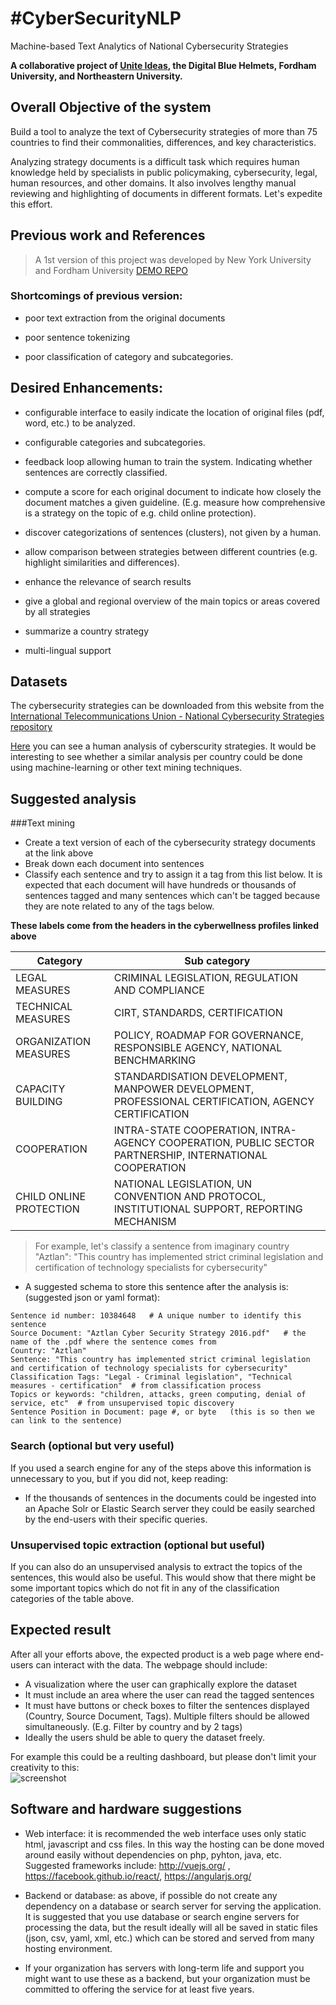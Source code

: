 # #CyberSecurityNLP
Machine-based Text Analytics of National Cybersecurity Strategies

**A collaborative project of [Unite Ideas](https://ideas.unite.un.org), the Digital Blue Helmets, Fordham University, and Northeastern University.** 

## Overall Objective of the system
Build a tool to analyze the text of Cybersecurity strategies of more than 75 countries to find their commonalities, differences, and key characteristics.

Analyzing strategy documents is a difficult task which requires human knowledge held by specialists in public policymaking, cybersecurity, legal, human resources, and other domains. It also involves lengthy manual reviewing and highlighting of documents in different formats.  Let's expedite this effort.


## Previous work and References

> A 1st version of this project was developed by New York University and Fordham University
> [ DEMO ](http://nyuvis.github.io/revex/ict4sd/)  [ REPO ](https://github.com/ICT4SD/CyberSecurity_Strategies/)

### Shortcomings of previous version: 
* poor text extraction from the original documents

* poor sentence tokenizing

* poor classification of category and subcategories. 

## Desired Enhancements: 

* configurable interface to easily indicate the location of original files (pdf, word, etc.) to be analyzed.

* configurable categories and subcategories.

* feedback loop allowing human to train the system. Indicating whether sentences are correctly classified.

* compute a score for each original document to indicate how closely the document matches a given guideline. (E.g. measure how comprehensive is a strategy on the topic of e.g. child online protection).

* discover categorizations of sentences (clusters), not given by a human.

* allow comparison between strategies between different countries (e.g. highlight similarities and differences).

* enhance the relevance of search results

* give a global and regional overview of the main topics or areas covered by all strategies

* summarize a country strategy

* multi-lingual support

## Datasets
The cybersecurity strategies can be downloaded from this website from the [International Telecommunications Union - National Cybersecurity Strategies repository](http://www.itu.int/en/ITU-D/Cybersecurity/Pages/National-Strategies-repository.aspx)

[Here](http://www.itu.int/en/ITU-D/Cybersecurity/Pages/Country_Profiles.aspx) you can see a human analysis of cyberscurity strategies. It would be interesting to see whether a similar analysis per country could be done using machine-learning or other text mining techniques.


## Suggested analysis

###Text mining

- Create a text version of each of the cybersecurity strategy documents at the link above
- Break down each document into sentences
- Classify each sentence and try to assign it a tag from this list below. It is expected that each document will have hundreds or thousands of sentences tagged and many sentences which can't be tagged because they are note related to any of the tags below.

**These labels come from the headers in the cyberwellness profiles linked above**

| Category               | Sub category |
|------------------------| -------------|
|LEGAL MEASURES          | CRIMINAL LEGISLATION, REGULATION AND COMPLIANCE|
|TECHNICAL MEASURES      | CIRT, STANDARDS, CERTIFICATION|
|ORGANIZATION MEASURES   | POLICY, ROADMAP FOR GOVERNANCE, RESPONSIBLE AGENCY, NATIONAL BENCHMARKING|
|CAPACITY BUILDING       | STANDARDISATION DEVELOPMENT, MANPOWER DEVELOPMENT, PROFESSIONAL CERTIFICATION, AGENCY CERTIFICATION|
|COOPERATION             | INTRA-STATE COOPERATION, INTRA-AGENCY COOPERATION, PUBLIC SECTOR PARTNERSHIP,  INTERNATIONAL COOPERATION|
|CHILD ONLINE PROTECTION | NATIONAL LEGISLATION,  UN CONVENTION AND PROTOCOL, INSTITUTIONAL SUPPORT, REPORTING MECHANISM|

>For example, let's classify a sentence from imaginary country "Aztlan":
>"This country has implemented strict criminal legislation and certification of technology specialists for cybersecurity"

- A suggested schema to store this sentence after the analysis is: (suggested json or yaml format):
```
Sentence id number: 10384648   # A unique number to identify this sentence  
Source Document: "Aztlan Cyber Security Strategy 2016.pdf"   # the name of the .pdf where the sentence comes from  
Country: "Aztlan"  
Sentence: "This country has implemented strict criminal legislation and certification of technology specialists for cybersecurity"  
Classification Tags: "Legal - Criminal legislation", "Technical measures - certification"  # from classification process  
Topics or keywords: "children, attacks, green computing, denial of service, etc"  # from unsupervised topic discovery  
Sentence Position in Document: page #, or byte   (this is so then we can link to the sentence)  
```

### Search (optional but very useful)
If you used a search engine for any of the steps above this information is unnecessary to you, but if you did not, keep reading:
- If the thousands of sentences in the documents could be ingested into an Apache Solr or Elastic Search server they could be easily searched by the end-users with their specific queries.

### Unsupervised topic extraction (optional but useful)
If you can also do an unsupervised analysis to extract the topics of the sentences, this would also be useful. This would show that there might be some important topics which do not fit in any of the classification categories of the table above.


## Expected result
After all your efforts above, the expected product is a web page where end-users can interact with the data. The webpage should include:

- A visualization where the user can graphically explore the dataset
- It must include an area where the user can read the tagged sentences
- It must have buttons or check boxes to filter the sentences displayed (Country, Source Document, Tags). Multiple filters should be allowed simultaneously. (E.g. Filter by country and by 2 tags)
- Ideally the users shuld be able to query the dataset freely.

For example this could be a reulting dashboard, but please don't limit your creativity to this:  
![screenshot](screenshot.jpg)

## Software and hardware suggestions

- Web interface: it is recommended the web interface uses only static html, javascript and css files. In this way the hosting can be done moved around easily without dependencies on php, pyhton, java, etc. Suggested frameworks include:   http://vuejs.org/ , https://facebook.github.io/react/, https://angularjs.org/

- Backend or database: as above, if possible do not create any dependency on a database or search server for serving the application. It is suggested that you use database or search engine servers for processing the data, but the result ideally will all be saved in static files (json, csv, yaml, xml, etc.) which can be stored and served from many hosting environment.

- If your organization has servers with long-term life and support you might want to use these as a backend, but your organization must be committed to offering the service for at least five years.
